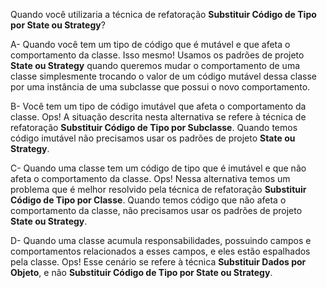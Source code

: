 ﻿Quando você utilizaria a técnica de refatoração **Substituir Código de Tipo por State ou Strategy**?

A- Quando você tem um tipo de código que é mutável e que afeta o comportamento da classe.
Isso mesmo! Usamos os padrões de projeto **State ou Strategy** quando queremos mudar o comportamento de uma classe
simplesmente trocando o valor de um código mutável dessa classe por uma instância de uma subclasse que possui o novo comportamento.

B- Você tem um tipo de código imutável que afeta o comportamento da classe.
Ops! A situação descrita nesta alternativa se refere à técnica de refatoração **Substituir Código de Tipo por Subclasse**.
Quando temos código imutável não precisamos usar os padrões de projeto **State ou Strategy**.

C- Quando uma classe tem um código de tipo que é imutável e que não afeta o comportamento da classe.
Ops! Nessa alternativa temos um problema que é melhor resolvido pela técnica de refatoração **Substituir Código de Tipo por Classe**.
Quando temos código que não afeta o comportamento da classe, não precisamos usar os padrões de projeto **State ou Strategy**.

D- Quando uma classe acumula responsabilidades, possuindo campos e comportamentos relacionados a esses campos, e eles estão espalhados pela classe.
Ops! Esse cenário se refere à técnica **Substituir Dados por Objeto**, e não **Substituir Código de Tipo por State ou Strategy**.
